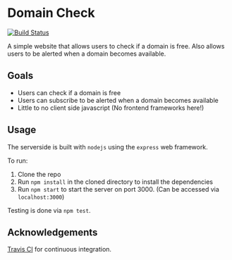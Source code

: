 # Domain Check 

[![Build Status](https://travis-ci.org/AussieGuy0/domaincheck.svg?branch=master)](https://travis-ci.org/AussieGuy0/domaincheck)

A simple website that allows users to check if a domain is free. Also allows 
users to be alerted when a domain becomes available.

## Goals
* Users can check if a domain is free
* Users can subscribe to be alerted when a domain becomes available
* Little to no client side javascript (No frontend frameworks here!)

## Usage

The serverside is built with `nodejs` using the `express` web framework.

To run:
1. Clone the repo 
2. Run `npm install` in the cloned directory to install the dependencies 
3. Run `npm start` to start the server on port 3000. (Can be accessed via `localhost:3000`)

Testing is done via `npm test`. 

## Acknowledgements 

[Travis CI](https://travis-ci.org/AussieGuy0/domaincheck) for continuous integration.
